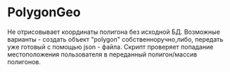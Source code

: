 # PolygonGeo
Не отрисовывает координаты полигона без исходной БД. Возможные варианты - создать объект "polygon" собственноручно,либо, передать уже готовый с помощью json - файла. Скрипт проверяет попадание местоположения пользователя в переданный полигон/массив полигонов.  
